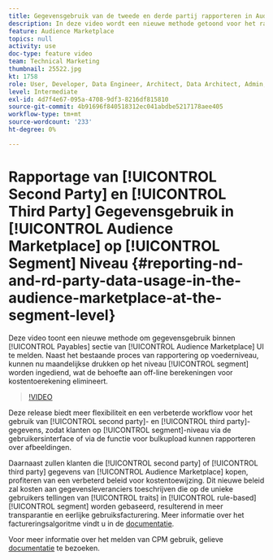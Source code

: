 ```yaml
---
title: Gegevensgebruik van de tweede en derde partij rapporteren in Audience Marketplace op segmentniveau
description: In deze video wordt een nieuwe methode getoond voor het rapporteren van het gegevensgebruik in het gedeelte Payables van de gebruikersinterface van Audience Marketplace. Naast het bestaande proces van rapportage op voederniveau, kunnen nu maandelijks indrukkingen worden ingediend op segmentniveau, wat de noodzaak van offlineberekeningen voor kostentoerekening wegneemt.
feature: Audience Marketplace
topics: null
activity: use
doc-type: feature video
team: Technical Marketing
thumbnail: 25522.jpg
kt: 1758
role: User, Developer, Data Engineer, Architect, Data Architect, Admin, Leader
level: Intermediate
exl-id: 4d7f4e67-095a-4708-9df3-8216df815810
source-git-commit: 4b91696f840518312ec041abdbe5217178aee405
workflow-type: tm+mt
source-wordcount: '233'
ht-degree: 0%

---
```


# Rapportage van [!UICONTROL Second Party] en [!UICONTROL Third Party] Gegevensgebruik in [!UICONTROL Audience Marketplace] op [!UICONTROL Segment] Niveau {#reporting-nd-and-rd-party-data-usage-in-the-audience-marketplace-at-the-segment-level}

Deze video toont een nieuwe methode om gegevensgebruik binnen [!UICONTROL Payables] sectie van [!UICONTROL Audience Marketplace] UI te melden. Naast het bestaande proces van rapportering op voederniveau, kunnen nu maandelijkse drukken op het niveau [!UICONTROL segment] worden ingediend, wat de behoefte aan off-line berekeningen voor kostentoerekening elimineert.

>[!VIDEO](https://video.tv.adobe.com/v/25522/?quality=12)

Deze release biedt meer flexibiliteit en een verbeterde workflow voor het gebruik van [!UICONTROL second party]- en [!UICONTROL third party]-gegevens, zodat klanten op [!UICONTROL segment]-niveau via de gebruikersinterface of via de functie voor bulkupload kunnen rapporteren over afbeeldingen.

Daarnaast zullen klanten die [!UICONTROL second party] of [!UICONTROL third party] gegevens van [!UICONTROL Audience Marketplace] kopen, profiteren van een verbeterd beleid voor kostentoewijzing. Dit nieuwe beleid zal kosten aan gegevensleveranciers toeschrijven die op de unieke gebruikers tellingen van [!UICONTROL traits] in [!UICONTROL rule-based] [!UICONTROL segment] worden gebaseerd, resulterend in meer transparantie en eerlijke gebruiksfacturering. Meer informatie over het factureringsalgoritme vindt u in de [documentatie](https://experiencecloud.adobe.com/resources/help/en_US/aam/marketplace_cpm_billing.html).

Voor meer informatie over het melden van CPM gebruik, gelieve [documentatie](https://experiencecloud.adobe.com/resources/help/en_US/aam/t_marketplace_report_cpm_usage.html) te bezoeken.

